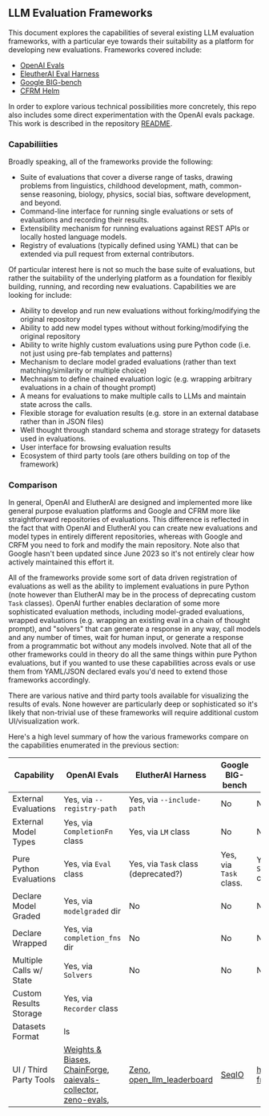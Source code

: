 ## LLM Evaluation Frameworks

This document explores the capabilities of several existing LLM evaluation frameworks, with a particular eye towards their suitability as a platform for developing new evaluations. Frameworks covered include:

-   [OpenAI Evals](https://github.com/openai/evals)
-   [EleutherAI Eval Harness](https://github.com/EleutherAI/lm-evaluation-harness)
-   [Google BIG-bench](https://github.com/google/BIG-bench)
-   [CFRM Helm](https://crfm.stanford.edu/helm/latest/)

In order to explore various technical possibilities more concretely, this repo also includes some direct experimentation with the OpenAI evals package. This work is described in the repository [README](https://github.com/jjallaire/openai-evals-api#readme).

### Capabiliities

Broadly speaking, all of the frameworks provide the following:

-   Suite of evaluations that cover a diverse range of tasks, drawing problems from linguistics, childhood development, math, common-sense reasoning, biology, physics, social bias, software development, and beyond.
-   Command-line interface for running single evaluations or sets of evaluations and recording their results.
-   Extensibility mechanism for running evaluations against REST APIs or locally hosted language models.
-   Registry of evaluations (typically defined using YAML) that can be extended via pull request from external contributors.

Of particular interest here is not so much the base suite of evaluations, but rather the suitability of the underlying platform as a foundation for flexibly building, running, and recording new evaluations. Capabilities we are looking for include:

-   Ability to develop and run new evaluations without forking/modifying the original repository
-   Ability to add new model types without without forking/modifying the original repository
-   Ability to write highly custom evaluations using pure Python code (i.e. not just using pre-fab templates and patterns)
-   Mechanism to declare model graded evaluations (rather than text matching/similarity or multiple choice)
-   Mechnaism to define chained evaluation logic (e.g. wrapping arbitrary evaluations in a chain of thought prompt)
-   A means for evaluations to make multiple calls to LLMs and maintain state across the calls.
-   Flexible storage for evaluation results (e.g. store in an external database rather than in JSON files)
-   Well thought through standard schema and storage strategy for datasets used in evaluations.
-   User interface for browsing evaluation results
-   Ecosystem of third party tools (are others building on top of the framework)

### Comparison

In general, OpenAI and ElutherAI are designed and implemented more like general purpose evaluation platforms and Google and CFRM more like straightforward repositories of evaluations. This difference is reflected in the fact that with OpenAI and ElutherAI you can create new evaluations and model types in entirely different repositories, whereas with Google and CRFM you need to fork and modify the main repository. Note also that Google hasn't been updated since June 2023 so it's not entirely clear how actively maintained this effort it.

All of the frameworks provide some sort of data driven registration of evaluations as well as the ability to implement evaluations in pure Python (note however than ElutherAI may be in the process of deprecating custom `Task` classes). OpenAI further enables declaration of some more sophisticated evaluation methods, including model-graded evaluations, wrapped evaluations (e.g. wrapping an existing eval in a chain of thought prompt), and "solvers" that can generate a response in any way, call models and any number of times, wait for human input, or generate a response from a programmatic bot without any models involved. Note that all of the other frameworks could in theory do all the same things within pure Python evaluations, but if you wanted to use these capabilities across evals or use them from YAML/JSON declared evals you'd need to extend those frameworks accordingly.

There are various native and third party tools available for visualizing the results of evals. None however are particularly deep or sophisticated so it's likely that non-trivial use of these frameworks will require additional custom UI/visualization work.

Here's a high level summary of how the various frameworks compare on the capabilities enumerated in the previous section:

| Capability              | OpenAI Evals                                                                                                                                                                                                                                                                                                                                                                    | ElutherAI Harness                                                                                                                                                             | Google BIG-bench                                                                  | CFRM Helm                                                                          |
|-------------|---------------|---------------|---------------|---------------|
| External Evaluations    | Yes, via `--registry-path`                                                                                                                                                                                                                                                                                                                                                      | Yes, via `--include-path`                                                                                                                                                     | No                                                                                | No                                                                                 |
| External Model Types    | Yes, via `CompletionFn` class                                                                                                                                                                                                                                                                                                                                                   | Yes, via `LM` class                                                                                                                                                           | No                                                                                | No                                                                                 |
| Pure Python Evaluations | Yes, via `Eval` class                                                                                                                                                                                                                                                                                                                                                           | Yes, via `Task` class (deprecated?)                                                                                                                                           | Yes, via `Task` class.                                                            | Yes, via `Scenario` class                                                          |
| Declare Model Graded    | Yes, via `modelgraded` dir                                                                                                                                                                                                                                                                                                                                                      | No                                                                                                                                                                            | No                                                                                | No                                                                                 |
| Declare Wrapped         | Yes, via `completion_fns` dir                                                                                                                                                                                                                                                                                                                                                   | No                                                                                                                                                                            | No                                                                                | No                                                                                 |
| Multiple Calls w/ State | Yes, via `Solvers`                                                                                                                                                                                                                                                                                                                                                              | No                                                                                                                                                                            | No                                                                                | No                                                                                 |
| Custom Results Storage  | Yes, via `Recorder` class                                                                                                                                                                                                                                                                                                                                                       |                                                                                                                                                                               |                                                                                   |                                                                                    |
| Datasets Format         | ls                                                                                                                                                                                                                                                                                                                                                                              |                                                                                                                                                                               |                                                                                   |                                                                                    |
| UI / Third Party Tools  | [Weights & Biases](https://wandb.ai/wandb_fc/openai-evals/reports/OpenAI-Evals-Demo-Using-W-B-Prompts-to-Run-Evaluations--Vmlldzo0MTI4ODA3), [ChainForge](https://ianarawjo.medium.com/you-can-now-run-openai-evals-in-chainforge-81628446968d), [oaievals-collector](https://github.com/nstankov-bg/oaievals-collector), [zeno-evals](https://github.com/zeno-ml/zeno-evals),  | [Zeno](https://github.com/EleutherAI/lm-evaluation-harness/pull/990), [open_llm_leaderboard](https://huggingface.co/spaces/HuggingFaceH4/open_llm_leaderboard?ref=axion.zone) | [SeqIO](https://github.com/google/BIG-bench/blob/main/bigbench/bbseqio/README.md) | [helm-frontend](https://github.com/stanford-crfm/helm/tree/main/src/helm-frontend) |